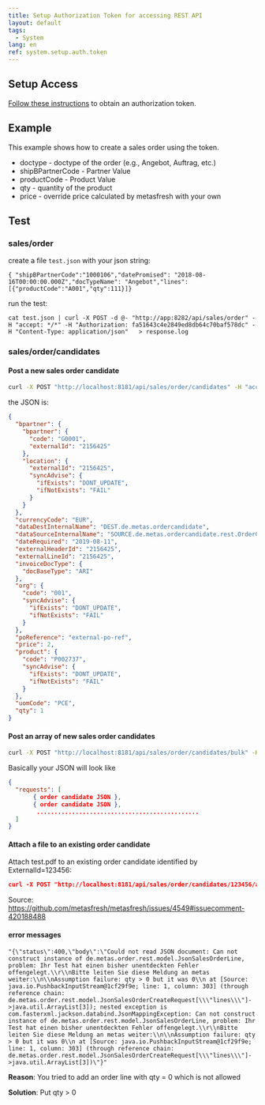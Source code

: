```yaml
---
title: Setup Authorization Token for accessing REST API
layout: default
tags:
  - System
lang: en
ref: system.setup.auth.token
---
```


## Setup Access
[Follow these instructions](../../webui_collection/EN/Authentication_token) to obtain an authorization token.

## Example

This example shows how to create a sales order using the token.

- doctype - doctype of the order (e.g., Angebot, Auftrag, etc.)
- shipBPartnerCode - Partner Value
- productCode - Product Value
- qty - quantity of the product
- price - override price calculated by metasfresh with your own

## Test

### sales/order

create a file `test.json` with your json string:

```
{ "shipBPartnerCode":"1000106","datePromised": "2018-08-16T00:00:00.000Z","docTypeName": "Angebot","lines": [{"productCode":"A001","qty":111}]}
```

run the test:

```
cat test.json | curl -X POST -d @- "http://app:8282/api/sales/order" -H "accept: */*" -H "Authorization: fa51643c4e2849ed8db64c70baf578dc" -H "Content-Type: application/json"   > response.log
```

### sales/order/candidates

#### Post a new sales order candidate
```bash
curl -X POST "http://localhost:8181/api/sales/order/candidates" -H "accept: */*" -H "Authorization: 64390d2e7f8341c685ef1b982a652134" -H "Content-Type: application/json" -d "{ \"org\": { \"code\": \"test-org-03\", \"name\": \"test-org-03-name\" }, \"bpartner\": { \"bpartner\": { \"code\": \"test-create-03\", \"name\": \"test-create-03-name\" }, \"location\": { \"externalId\":\"addr1\", \"countryCode\":\"DE\" }, \"contact\": { \"name\":\"teo\", \"externalId\": \"contact1\" } }, \"dateRequired\": \"2018-10-01\", \"productCode\": \"9002737\", \"qty\": 1, \"price\": 321, \"discount\": 13, \"poReference\": \"external-po-ref\", \"externalId\": \"123456\"}"
```

the JSON is:
```json
{
  "bpartner": {
    "bpartner": {
      "code": "G0001",
      "externalId": "2156425"
    },
    "location": {
      "externalId": "2156425",
      "syncAdvise": {
        "ifExists": "DONT_UPDATE",
        "ifNotExists": "FAIL"
      }
    }
  },
  "currencyCode": "EUR",
  "dataDestInternalName": "DEST.de.metas.ordercandidate",
  "dataSourceInternalName": "SOURCE.de.metas.ordercandidate.rest.OrderCandidatesRestControllerImpl",
  "dateRequired": "2019-08-11",
  "externalHeaderId": "2156425",
  "externalLineId": "2156425",
  "invoiceDocType": {
    "docBaseType": "ARI"
  },
  "org": {
    "code": "001",
    "syncAdvise": {
      "ifExists": "DONT_UPDATE",
      "ifNotExists": "FAIL"
    }
  },
  "poReference": "external-po-ref",
  "price": 2,
  "product": {
    "code": "P002737",
    "syncAdvise": {
      "ifExists": "DONT_UPDATE",
      "ifNotExists": "FAIL"
    }
  },
  "uomCode": "PCE",
  "qty": 1
}
```

#### Post an array of new sales order candidates
```bash
curl -X POST "http://localhost:8181/api/sales/order/candidates/bulk" -H "accept: */*" -H "Authorization: 64390d2e7f8341c685ef1b982a652134" -H "Content-Type: application/json" -d "{ \"requests\": [{ \"org\": { \"code\": \"test-org-03\", \"name\": \"test-org-03-name\" }, \"bpartner\": { \"bpartner\": { \"code\": \"test-create-03\", \"name\": \"test-create-03-name\" }, \"location\": { \"externalId\":\"addr1\", \"countryCode\":\"DE\" }, \"contact\": { \"name\":\"teo\", \"externalId\": \"contact1\" } }, \"dateRequired\": \"2018-10-01\", \"productCode\": \"9002737\", \"qty\": 1, \"price\": 321, \"discount\": 13, \"poReference\": \"external-po-ref\", \"externalId\": \"123456\"} ]}"
```

Basically your JSON will look like
```json
{
  "requests": [
       { order candidate JSON },
       { order candidate JSON },
        ..............................................
  ]
}
```

#### Attach a file to an existing order candidate
Attach test.pdf to an existing order candidate identified by ExternalId=123456:

```json
curl -X POST "http://localhost:8181/api/sales/order/candidates/123456/attachments" -H "accept: */*" -H "Authorization: 64390d2e7f8341c685ef1b982a652134" -H "Content-Type: multipart/form-data" -F "file=@test.pdf;type=application/pdf"
```

Source: <a href="https://github.com/metasfresh/metasfresh/issues/4549#issuecomment-420188488" title="Sales Order Candidates REST API improvements" target="\_blank">https://github.com/metasfresh/metasfresh/issues/4549#issuecomment-420188488</a>

#### error messages

```
"{\"status\":400,\"body\":\"Could not read JSON document: Can not construct instance of de.metas.order.rest.model.JsonSalesOrderLine, problem: Ihr Test hat einen bisher unentdeckten Fehler offengelegt.\\r\\nBitte leiten Sie diese Meldung an metas weiter:\\n\\nAssumption failure: qty > 0 but it was 0\\n at [Source: java.io.PushbackInputStream@1cf29f9e; line: 1, column: 303] (through reference chain: de.metas.order.rest.model.JsonSalesOrderCreateRequest[\\\"lines\\\"]->java.util.ArrayList[3]); nested exception is com.fasterxml.jackson.databind.JsonMappingException: Can not construct instance of de.metas.order.rest.model.JsonSalesOrderLine, problem: Ihr Test hat einen bisher unentdeckten Fehler offengelegt.\\r\\nBitte leiten Sie diese Meldung an metas weiter:\\n\\nAssumption failure: qty > 0 but it was 0\\n at [Source: java.io.PushbackInputStream@1cf29f9e; line: 1, column: 303] (through reference chain: de.metas.order.rest.model.JsonSalesOrderCreateRequest[\\\"lines\\\"]->java.util.ArrayList[3])\"}"
```

**Reason**: You tried to add an order line with qty = 0 which is not allowed

**Solution**: Put qty > 0
